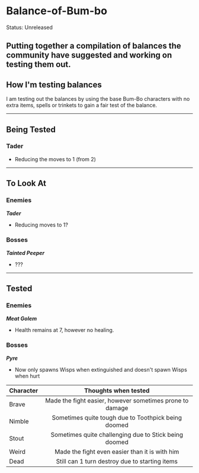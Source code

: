 # Balance-of-Bum-bo

Status: Unreleased

Putting together a compilation of balances the community have suggested and working on testing them out. 
---
## How I'm testing balances
I am testing out the balances by using the base Bum-Bo characters with no extra items, spells or trinkets to gain a fair test of the balance.

---
## Being Tested

### Tader
* Reducing the moves to 1 (from 2)

---
## To Look At

### Enemies
_**Tader**_
* Reducing moves to 1?

### Bosses

_**Tainted Peeper**_
* ???

---
## Tested

### Enemies

_**Meat Golem**_

* Health remains at 7, however no healing.

### Bosses

_**Pyre**_

* Now only spawns Wisps when extinguished and doesn't spawn Wisps when hurt


| Character  | Thoughts when tested |
| -----------|:-------------:|
| Brave      | Made the fight easier, however sometimes prone to damage |
| Nimble     | Sometimes quite tough due to Toothpick being doomed     |
| Stout      | Sometimes quite challenging due to Stick being doomed     |
| Weird      | Made the fight even easier than it is with him |
| Dead       | Still can 1 turn destroy due to starting items |

